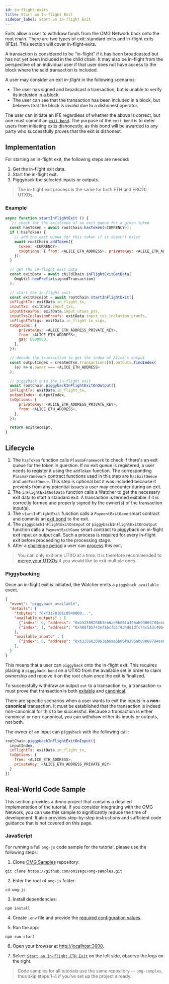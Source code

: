 ```yaml
---
id: in-flight-exits
title: Start an In-flight Exit
sidebar_label: Start an In-flight Exit
---
```


Exits allow a user to withdraw funds from the OMG Network back onto the root chain. There are two types of exit: standard exits and in-flight exits (IFEs). This section will cover in-flight-exits.

A transaction is considered to be “in-flight” if it has been broadcasted but has not yet been included in the child chain. It may also be in-flight from the perspective of an individual user if that user does not have access to the block where the said transaction is included.

A user may consider an exit _in-flight_ in the following scenarios:
- The user has signed and broadcast a transaction, but is unable to verify its inclusion in a block.
- The user can see that the transaction has been included in a block, but believes that the block is invalid due to a dishonest operator.

The user can initiate an IFE regardless of whether the above is correct, but one must commit an [`exit bond`](exitbonds). The purpose of the `exit bond` is to deter users from initiating exits dishonestly, as this bond will be awarded to any party who successfully proves that the exit is dishonest.

## Implementation

For starting an in-flight exit, the following steps are needed:

1. Get the in-flight exit data.
2. Start the in-flight exit.
3. Piggyback the selected inputs or outputs.

> The in-flight exit process is the same for both ETH and ERC20 UTXOs.

### Example

<!--DOCUSAURUS_CODE_TABS-->
<!-- JavaScript -->
```js
async function startInflightExit () {
   // check for the existence of an exit queue for a given token
  const hasToken = await rootChain.hasToken(<CURRENCY>);
  if (!hasToken) {
    // add the exit queue for this token if it doesn't exist
    await rootChain.addToken({
      token: <CURRENCY>,
      txOptions: { from: <ALICE_ETH_ADDRESS>, privateKey: <ALICE_ETH_ADDRESS_PRIVATE_KEY> },
    });
  }

  // get the in-flight exit data
  const exitData = await childChain.inFlightExitGetData(
    OmgUtil.hexPrefix(signedTransaction)
  );

  // start the in-flight exit
  const exitReceipt = await rootChain.startInFlightExit({
  inFlightTx: exitData.in_flight_tx,
  inputTxs: exitData.input_txs,
  inputUtxosPos: exitData.input_utxos_pos,
  inputTxsInclusionProofs: exitData.input_txs_inclusion_proofs,
  inFlightTxSigs: exitData.in_flight_tx_sigs,
  txOptions: {
      privateKey: <ALICE_ETH_ADDRESS_PRIVATE_KEY>,
      from: <ALICE_ETH_ADDRESS>,
      gas: 6000000,
    },
  });

  // decode the transaction to get the index of Alice's output
  const outputIndex = createdTxn.transactions[0].outputs.findIndex(
    (e) => e.owner === <ALICE_ETH_ADDRESS>
  );

  // piggyback onto the in-flight exit
  await rootChain.piggybackInFlightExitOnOutput({
  inFlightTx: exitData.in_flight_tx,
  outputIndex: outputIndex,
  txOptions: {
      privateKey: <ALICE_ETH_ADDRESS_PRIVATE_KEY>,
      from: <ALICE_ETH_ADDRESS>,
    },
  });

  return exitReceipt;
} 
```
<!--END_DOCUSAURUS_CODE_TABS-->

## Lifecycle

1. The `hasToken` function calls `PlasmaFramework` to check if there's an exit queue for the token in question. If no exit queue is registered, a user needs to register it using the `addToken` function. The corresponding `PlasmaFramework` contract functions used in this step are `hasExitQueue` and `addExitQueue`. This step is optional but it was included because it prevents from any potential issues a user may encounter during an exit.
2. The `inFlightExitGetData` function calls a Watcher to get the necessary exit data to start a standard exit. A transaction is termed exitable if it is correctly formed and properly signed by the owner(s) of the transaction input(s).
3. The `startInFlightExit` function calls a `PaymentExitGame` smart contract and commits an [exit bond](exitbonds) to the exit.
4. The `piggybackInFlightExitOnInput` or `piggybackInFlightExitOnOutput` function calls a `PaymentExitGame` smart contract to piggyback on in-flight exit input or output call. Such a process is required for every in-flight exit before proceeding to the processing stage.
5. After a [challenge period](challenge-period) a user can [process](process-exits) this exit.

> You can only exit one UTXO at a time. It is therefore recommended to [merge your UTXOs](managing-utxos) if you would like to exit multiple ones.

### Piggybacking

Once an in-flight exit is initiated, the Watcher emits a `piggyback_available` event. 

<!--DOCUSAURUS_CODE_TABS-->
<!-- JSON -->
```json
{
  "event": "piggyback_available",
  "details": {
    "txbytes": "0xf3170101c0940000...",
    "available_outputs" : [
      {"index": 0, "address": "0xb3256026863eb6ae5b06fa396ab09069784ea8ea"},
      {"index": 1, "address": "0x488f85743ef16cfb1f8d4dd1dfc74c51dc496434"},
    ],
    "available_inputs" : [
      {"index": 0, "address": "0xb3256026863eb6ae5b06fa396ab09069784ea8ea"}
    ],
  }
}
```
<!--END_DOCUSAURUS_CODE_TABS-->

This means that a user can `piggyback` onto the in-flight exit. This requires placing a `piggyback bond` on a UTXO from the available set in order to claim ownership and receive it on the root chain once the exit is finalized.

To successfully withdraw an output `out` to a transaction `tx`, a transaction `tx` must prove that transaction is both [exitable](glossary#exitable-transaction) and [canonical](glossary#canonical-transaction).

There are specific scenarios when a user wants to exit the inputs in a **non-canonical** transaction. It must be established that the transaction is indeed non-canonical for this to be successful. Because a transaction is either canonical or non-canonical, you can withdraw either its inputs or outputs, not both.

The owner of an input can `piggyback` with the following call:

<!--DOCUSAURUS_CODE_TABS-->
<!-- JavaScript -->
```js
rootChain.piggybackInFlightExitOnInput({
  inputIndex,
  inFlightTx: exitData.in_flight_tx,
  txOptions: {
    from: <ALICE_ETH_ADDRESS>,
    privateKey: <ALICE_ETH_ADDRESS_PRIVATE_KEY>
  }
})
```
<!--END_DOCUSAURUS_CODE_TABS-->

## Real-World Code Sample

This section provides a demo project that contains a detailed implementation of the tutorial. If you consider integrating with the OMG Network, you can use this sample to significantly reduce the time of development. It also provides step-by-step instructions and sufficient code guidance that is not covered on this page.

### JavaScript

For running a full `omg-js` code sample for the tutorial, please use the following steps:

1. Clone [OMG Samples](https://github.com/omisego/omg-samples) repository:

```
git clone https://github.com/omisego/omg-samples.git
```

2. Enter the root of `omg-js` folder:

```
cd omg-js
```

3. Install dependencies:

```
npm install
```

4. Create `.env` file and provide the [required configuration values](https://github.com/omisego/omg-samples/tree/master/omg-js#setup).

5. Run the app:

```
npm run start
```

6. Open your browser at [http://localhost:3000](http://localhost:3000). 

7. Select [`Start an In-flight ETH Exit`](https://github.com/omisego/omg-samples/tree/master/omg-js/app/05-exit-inflight-eth) on the left side, observe the logs on the right.

> Code samples for all tutorials use the same repository — `omg-samples`, thus skip steps 1-4 if you've set up the project already.
